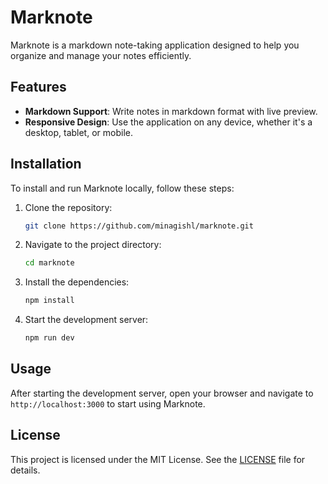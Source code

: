 # Marknote

Marknote is a markdown note-taking application designed to help you organize and manage your notes efficiently.

## Features

- **Markdown Support**: Write notes in markdown format with live preview.
- **Responsive Design**: Use the application on any device, whether it's a desktop, tablet, or mobile.

## Installation

To install and run Marknote locally, follow these steps:

1. Clone the repository:
   ```sh
   git clone https://github.com/minagishl/marknote.git
   ```
2. Navigate to the project directory:
   ```sh
   cd marknote
   ```
3. Install the dependencies:
   ```sh
   npm install
   ```
4. Start the development server:
   ```sh
   npm run dev
   ```

## Usage

After starting the development server, open your browser and navigate to `http://localhost:3000` to start using Marknote.

## License

This project is licensed under the MIT License. See the [LICENSE](LICENSE) file for details.
